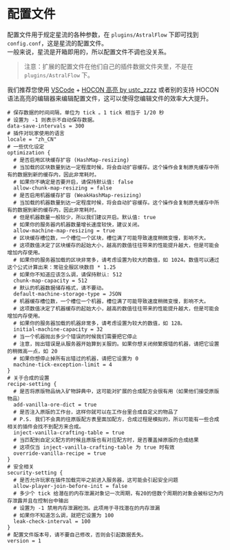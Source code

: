 # 配置文件

配置文件用于规定星流的各种参数，在 `plugins/AstralFlow` 下即可找到 `config.conf`，这是星流的配置文件。  
一般来说，星流是开箱即用的，所以配置文件不调也没关系。

> 注意：扩展的配置文件在他们自己的插件数据文件夹里，不是在 `plugins/AstralFlow` 下。

我们推荐您使用 [VSCode](https://code.visualstudio.com/) + [HOCON 高亮 by ustc_zzzz](https://www.mcbbs.net/thread-819921-1-1.html)
或者别的支持 HOCON 语法高亮的编辑器来编辑配置文件，这可以使得您编辑文件的效率大大提升。

```hocon
# 保存数据的时间间隔，单位为 tick 。1 tick 相当于 1/20 秒
# 设置为 -1 则表示不自动保存数据。
data-save-intervals = 300
# 插件对玩家使用的语言
locale = "zh_CN"
# 一些优化设定
optimization {
  # 是否启用区块缓存扩容 (HashMap-resizing)
  # 当加载的区块数量到达一定程度时候，将会自动扩容缓存。这个操作会复制原先缓存中所有的数据到新的缓存内，因此非常耗时。
  # 如果你不确定是否要开启，请保持默认值: false
  allow-chunk-map-resizing = false
  # 是否启用机器缓存扩容 (WeakHashMap-resizing)
  # 当加载的机器数量到达一定程度时候，将会自动扩容缓存。这个操作会复制原先缓存中所有的数据到新的缓存内，因此非常耗时。
  # 但是机器数量一般较少，所以我们建议开启。默认值: true
  # 如果你的服务器内机器数量增长速度较快，建议关闭。
  allow-machine-map-resizing = true
  # 区块缓存槽位数，一个槽位一个区块，槽位满了可能导致速度稍微变慢，影响不大。
  # 这项数值决定了区块缓存的起始大小，越高的数值往往带来的性能提升越大，但是可能会增加内存使用。
  # 如果你的服务器加载的区块非常多，请考虑设置为较大的数值，如 1024。数值可以通过这个公式计算出来：常驻全服区块数目 * 1.25
  # 如果你不知道应该怎么调，请保持默认: 512
  chunk-map-capacity = 512
  # 默认的机器数据储存格式，请不要动。
  default-machine-storage-type = JSON
  # 机器缓存槽位数，一个槽位一个机器，槽位满了可能导致速度稍微变慢，影响不大。
  # 这项数值决定了机器缓存的起始大小，越高的数值往往带来的性能提升越大，但是可能会增加内存使用。
  # 如果你的服务器加载的机器非常多，请考虑设置为较大的数值，如 128。
  initial-machine-capacity = 32
  # 当一个机器抛出多少个错误的时候我们需要把它停止
  # 注意，抛出错误是从服务器开始算到关服的。如果你想关闭频繁报错的机器，请把它设置的稍微高一点，如 20
  # 如果你想停止掉所有出错过的机器，请把它设置为 0
  machine-tick-exception-limit = 4
}
# 关于合成的设置
recipe-setting {
  # 是否将原版物品纳入矿物辞典中，这可能对扩展的合成配方会很有用（如果他们接受原版物品）
  add-vanilla-ore-dict = true
  # 是否注入原版的工作台，这样你就可以在工作台里合成自定义的物品了
  # P.S. 我们不会真的往原版配方表里面加配方，合成过程是模拟的，所以可能有一些合成相关的插件会找不到配方来合成。
  inject-vanilla-crafting-table = true
  # 当匹配到自定义配方的时候且原版也有对应配方时，是否覆盖掉原版的合成结果
  # 这项仅当 inject-vanilla-crafting-table 为 true 时有效
  override-vanilla-recipe = true
}
# 安全相关
security-setting {
  # 是否允许玩家在插件加载完毕之前进入服务器，这可能会引起安全问题
  allow-player-join-before-init = false
  # 多少个 tick 给潜在的内存泄漏对象记一次周期，有20的倍数个周期的对象会被标记为内存泄露并且在控制台中输出
  # 设置为 -1 禁用内存泄漏检测。此项用于寻找潜在的内存泄漏
  # 如果你不知道怎么调，就把它设置为 100
  leak-check-interval = 100
}
# 配置文件版本号，请不要自己修改，否则会引起数据丢失。
version = 1

```